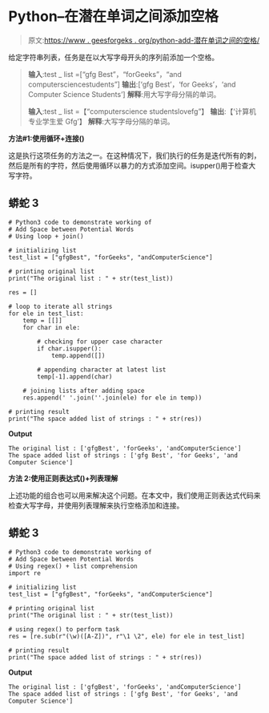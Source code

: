 # Python–在潜在单词之间添加空格

> 原文:[https://www . geesforgeks . org/python-add-潜在单词之间的空格/](https://www.geeksforgeeks.org/python-add-space-between-potential-words/)

给定字符串列表，任务是在以大写字母开头的序列前添加一个空格。

> **输入**:test _ list =[“gfg Best”，“forGeeks”，“and computersciencestudents”]
> **输出**:[‘gfg Best’，‘for Geeks’，‘and Computer Science Students’]
> **解释**:用大写字母分隔的单词。
> 
> **输入**:test _ list =【“computerscience studentslovefg”】
> **输出**:【‘计算机专业学生爱 Gfg’】
> **解释**:大写字母分隔的单词。

**方法#1:使用循环+连接()**

这是执行这项任务的方法之一。在这种情况下，我们执行的任务是迭代所有的刺，然后是所有的字符，然后使用循环以暴力的方式添加空间。isupper()用于检查大写字符。

## 蟒蛇 3

```
# Python3 code to demonstrate working of
# Add Space between Potential Words
# Using loop + join()

# initializing list
test_list = ["gfgBest", "forGeeks", "andComputerScience"]

# printing original list
print("The original list : " + str(test_list))

res = []

# loop to iterate all strings
for ele in test_list:
    temp = [[]]
    for char in ele:

        # checking for upper case character
        if char.isupper():
            temp.append([])

        # appending character at latest list
        temp[-1].append(char)

    # joining lists after adding space
    res.append(' '.join(''.join(ele) for ele in temp))

# printing result
print("The space added list of strings : " + str(res))
```

**Output**

```
The original list : ['gfgBest', 'forGeeks', 'andComputerScience']
The space added list of strings : ['gfg Best', 'for Geeks', 'and Computer Science']
```

**方法 2:使用正则表达式()+列表理解**

上述功能的组合也可以用来解决这个问题。在本文中，我们使用正则表达式代码来检查大写字母，并使用列表理解来执行空格添加和连接。

## 蟒蛇 3

```
# Python3 code to demonstrate working of
# Add Space between Potential Words
# Using regex() + list comprehension
import re

# initializing list
test_list = ["gfgBest", "forGeeks", "andComputerScience"]

# printing original list
print("The original list : " + str(test_list))

# using regex() to perform task
res = [re.sub(r"(\w)([A-Z])", r"\1 \2", ele) for ele in test_list]

# printing result
print("The space added list of strings : " + str(res))
```

**Output**

```
The original list : ['gfgBest', 'forGeeks', 'andComputerScience']
The space added list of strings : ['gfg Best', 'for Geeks', 'and Computer Science']
```
